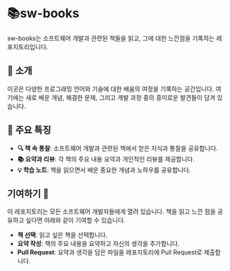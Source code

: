 # 📚sw-books

sw-books는 소프트웨어 개발과 관련된 책들을 읽고, 그에 대한 느낀점을 기록하는 레포지토리입니다.  

## 📖 소개
이곳은 다양한 프로그래밍 언어와 기술에 대한 배움의 여정을 기록하는 공간입니다. 여기에는 새로 배운 개념, 해결한 문제, 그리고 개발 과정 중의 흥미로운 발견들이 담겨 있습니다.

## 🌟 주요 특징
- **🔍 책 속 통찰**: 소프트웨어 개발과 관련된 책에서 얻은 지식과 통찰을 공유합니다.
- **📚 요약과 리뷰**: 각 책의 주요 내용 요약과 개인적인 리뷰를 제공합니다.
- **💡 학습 노트**: 책을 읽으면서 배운 중요한 개념과 노하우를 공유합니다.

## 기여하기 👐
이 레포지토리는 모든 소프트웨어 개발자들에게 열려 있습니다. 책을 읽고 느낀 점을 공유하고 싶다면 아래와 같이 기여할 수 있습니다.

- **책 선택**: 읽고 싶은 책을 선택합니다.
- **요약 작성**: 책의 주요 내용을 요약하고 자신의 생각을 추가합니다.
- **Pull Request**: 요약과 생각을 담은 파일을 레포지토리에 Pull Request로 제출합니다.

